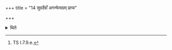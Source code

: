 +++
title = "14 सुवर्देवाँ अगन्मेत्यग्रम् प्राप्य"

+++

<details><summary>थिते</summary>

14. Having reached the top (of the sacrificial post, the sacrificer), mutters, suvar devān aganma....[^1]  

[^1]: TS I.7.9.e. 
</details>
